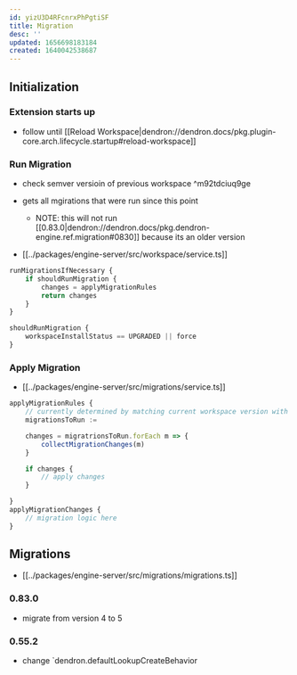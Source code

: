 ```yaml
---
id: yizU3D4RFcnrxPhPgtiSF
title: Migration
desc: ''
updated: 1656698183184
created: 1640042538687
---
```


## Initialization

### Extension starts up

- follow until [[Reload Workspace|dendron://dendron.docs/pkg.plugin-core.arch.lifecycle.startup#reload-workspace]]

### Run Migration
- check semver versioin of previous workspace ^m92tdciuq9ge
- gets all mgirations that were run since this point
	- NOTE: this will not run [[0.83.0|dendron://dendron.docs/pkg.dendron-engine.ref.migration#0830]] because its an older version

- [[../packages/engine-server/src/workspace/service.ts]]

```ts
runMigrationsIfNecessary {
	if shouldRunMigration {
		changes = applyMigrationRules
		return changes
	}
}

shouldRunMigration { 
	workspaceInstallStatus == UPGRADED || force
}
```

### Apply Migration

- [[../packages/engine-server/src/migrations/service.ts]]

```ts
applyMigrationRules {
	// currently determined by matching current workspace version with version of migration
	migrationsToRun :=

	changes = migratrionsToRun.forEach m => {
		collectMigrationChanges(m)
	}

	if changes {
		// apply changes
	}

}
applyMigrationChanges {
	// migration logic here
}
```


## Migrations
- [[../packages/engine-server/src/migrations/migrations.ts]]

### 0.83.0
- migrate from version 4 to 5

### 0.55.2
- change `dendron.defaultLookupCreateBehavior

